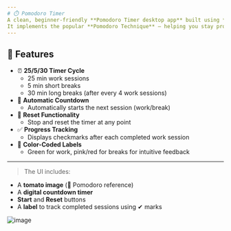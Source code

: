 ```yaml
---
# ⏱️ Pomodoro Timer
A clean, beginner-friendly **Pomodoro Timer desktop app** built using **Python** and **Tkinter**.
It implements the popular **Pomodoro Technique** — helping you stay productive by breaking work into timed intervals separated by short breaks.
---
```

## 🚀 Features

* ⏰ **25/5/30 Timer Cycle**
  * 25 min work sessions
  * 5 min short breaks
  * 30 min long breaks (after every 4 work sessions)
* 🔁 **Automatic Countdown**
  * Automatically starts the next session (work/break)
* 🔄 **Reset Functionality**
  * Stop and reset the timer at any point
* ✅ **Progress Tracking**
  * Displays checkmarks after each completed work session
* 🎨 **Color-Coded Labels**
  * Green for work, pink/red for breaks for intuitive feedback

---

> The UI includes:

* A **tomato image** (🍅 Pomodoro reference)
* A **digital countdown timer**
* **Start** and **Reset** buttons
* A **label** to track completed sessions using ✔ marks

![image](https://github.com/user-attachments/assets/9b483158-c9c1-4cee-8490-2cd3e37e3448)
